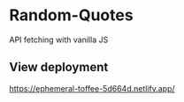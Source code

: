 # Random-Quotes
API fetching with vanilla JS

## View deployment
https://ephemeral-toffee-5d664d.netlify.app/
